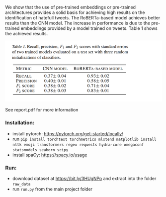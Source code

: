 We show that the use of pre-trained embeddings or pre-trained architectures provides a solid basis for achieving
high results on the identification of hatefull tweets. The RoBERTa-based model achieves better results than the CNN
model. The increase in performance is due to the pre-trained embeddings provided by a model trained on tweets. Table 1 shows the achieved results.

![alt text](Results.png "Results")



See report.pdf for more information

### Installation:
- install pytorch: https://pytorch.org/get-started/locally/
- run `pip install torchtext torchmetrics mlxtend matplotlib install nltk emoji transformers regex requests hydra-core omegaconf statsmodels seaborn scipy`
- install spaCy: https://spacy.io/usage

### Run:
- download dataset at https://bit.ly/3HUgNPo and extract into the folder `raw_data`
- run `run.py` from the main project folder

